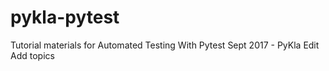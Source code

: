 # pykla-pytest
Tutorial materials for Automated Testing With Pytest Sept 2017 - PyKla Edit Add topics
